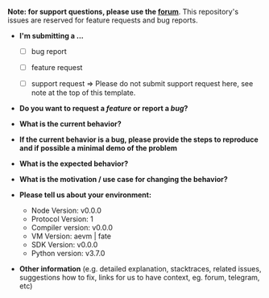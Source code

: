 **Note: for support questions, please use the [forum](https://forum.aeternity.com)**. This repository's issues are reserved for feature requests and bug reports.

* **I'm submitting a ...**
  - [ ] bug report
  - [ ] feature request
  - [ ] support request => Please do not submit support request here, see note at the top of this template.


* **Do you want to request a *feature* or report a *bug*?**

* **What is the current behavior?**

* **If the current behavior is a bug, please provide the steps to reproduce and if possible a minimal demo of the problem**

* **What is the expected behavior?**

* **What is the motivation / use case for changing the behavior?**

* **Please tell us about your environment:**
  
  - Node Version: v0.0.0
  - Protocol Version: 1
  - Compiler version: v0.0.0
  - VM Version: aevm | fate
  - SDK Version: v0.0.0
  - Python version: v3.7.0


* **Other information** (e.g. detailed explanation, stacktraces, related issues, suggestions how to fix, links for us to have context, eg. forum, telegram, etc)
